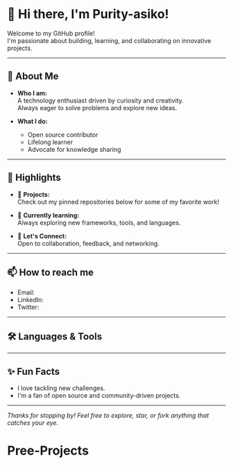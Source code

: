 # 👋 Hi there, I'm Purity-asiko!

Welcome to my GitHub profile!  
I'm passionate about building, learning, and collaborating on innovative projects.

---

## 🚀 About Me

- **Who I am:**  
  A technology enthusiast driven by curiosity and creativity.  
  Always eager to solve problems and explore new ideas.

- **What I do:**  
  - Open source contributor  
  - Lifelong learner  
  - Advocate for knowledge sharing

---

## 🌟 Highlights

- 🔭 **Projects:**  
  Check out my pinned repositories below for some of my favorite work!

- 🌱 **Currently learning:**  
  Always exploring new frameworks, tools, and languages.

- 🤝 **Let's Connect:**  
  Open to collaboration, feedback, and networking.

---

## 📫 How to reach me

- Email: <!-- Add your email here -->
- LinkedIn: <!-- Add your LinkedIn profile link here -->
- Twitter: <!-- Add your Twitter handle here or any other platform -->

---

## 🛠️ Languages & Tools

<!-- Badges for languages, frameworks, tools, etc. will go here -->

---

## ✨ Fun Facts

- I love tackling new challenges.
- I'm a fan of open source and community-driven projects.

---

_Thanks for stopping by! Feel free to explore, star, or fork anything that catches your eye._
# Pree-Projects
